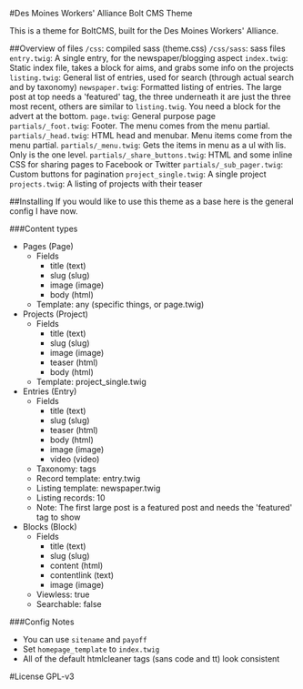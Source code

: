 #Des Moines Workers' Alliance Bolt CMS Theme

This is a theme for BoltCMS, built for the Des Moines Workers' Alliance.

##Overview of files
`/css`: compiled sass (theme.css)
`/css/sass`: sass files
`entry.twig`: A single entry, for the newspaper/blogging aspect
`index.twig`: Static index file, takes a block for aims, and grabs some info on the projects
`listing.twig`: General list of entries, used for search (through actual search and by taxonomy)
`newspaper.twig`: Formatted listing of entries. The large post at top needs a 'featured' tag, the three underneath it are just the three most recent, others are similar to `listing.twig`. You need a block for the advert at the bottom.
`page.twig`: General purpose page
`partials/_foot.twig`: Footer. The menu comes from the menu partial.
`partials/_head.twig`: HTML head and menubar. Menu items come from the menu partial.
`partials/_menu.twig`: Gets the items in menu as a ul with lis. Only is the one level.
`partials/_share_buttons.twig`: HTML and some inline CSS for sharing pages to Facebook or Twitter
`partials/_sub_pager.twig`: Custom buttons for pagination
`project_single.twig`: A single project
`projects.twig`: A listing of projects with their teaser

##Installing
If you would like to use this theme as a base here is the general config I have now.

###Content types

* Pages (Page)
	* Fields
		* title (text)
		* slug (slug)
		* image (image)
		* body (html)
	* Template: any (specific things, or page.twig)
* Projects (Project)
	* Fields
		* title (text)
		* slug (slug)
		* image (image)
		* teaser (html)
		* body (html)
	* Template: project_single.twig
* Entries (Entry)
	* Fields
		* title (text)
		* slug (slug)
		* teaser (html)
		* body (html)
		* image (image)
		* video (video)
	* Taxonomy: tags
	* Record template: entry.twig
	* Listing template: newspaper.twig
	* Listing records: 10
	* Note: The first large post is a featured post and needs the 'featured' tag to show
* Blocks (Block)
	* Fields
		* title (text)
		* slug (slug)
		* content (html)
		* contentlink (text)
		* image (image)
	* Viewless: true
	* Searchable: false

###Config Notes
* You can use `sitename` and `payoff`
* Set `homepage_template` to `index.twig`
* All of the default htmlcleaner tags (sans code and tt) look consistent

#License
GPL-v3
